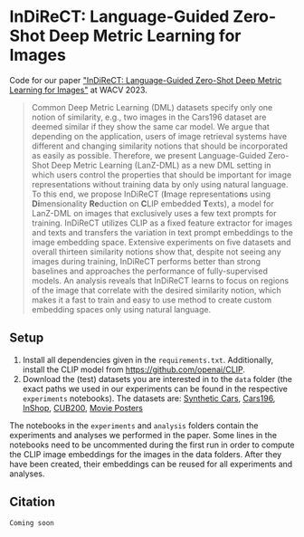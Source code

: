 # InDiReCT: Language-Guided Zero-Shot Deep Metric Learning for Images

Code for our paper ["InDiReCT: Language-Guided Zero-Shot Deep Metric Learning for Images"](https://arxiv.org/abs/2211.12760) at WACV 2023.

> Common Deep Metric Learning (DML) datasets specify only one notion of similarity, e.g., two images in the Cars196 dataset are deemed similar if they show the same car model. We argue that depending on the application, users of image retrieval systems have different and changing similarity notions that should be incorporated as easily as possible. Therefore, we present Language-Guided Zero-Shot Deep Metric Learning (LanZ-DML) as a new DML setting in which users control the properties that should be important for image representations without training data by only using natural language. To this end, we propose InDiReCT (**I**mage representatio**n**s using **Di**mensionality **Re**duction on **C**LIP embedded **T**exts), a model for LanZ-DML on images that exclusively uses a few text prompts for training. InDiReCT utilizes CLIP as a fixed feature extractor for images and texts and transfers the variation in text prompt embeddings to the image embedding space. Extensive experiments on five datasets and overall thirteen similarity notions show that, despite not seeing any images during training, InDiReCT performs better than strong baselines and approaches the performance of fully-supervised models. An analysis reveals that InDiReCT learns to focus on regions of the image that correlate with the desired similarity notion, which makes it a fast to train and easy to use method to create custom embedding spaces only using natural language.

## Setup

1. Install all dependencies given in the `requirements.txt`. Additionally, install the CLIP model from https://github.com/openai/CLIP.
2. Download the (test) datasets you are interested in to the `data` folder (the exact paths we used in our experiments can be found in the respective `experiments` notebooks). The datasets are: [Synthetic Cars](https://github.com/konstantinkobs/DML-analysis/tree/master/3D_cars), [Cars196](https://ai.stanford.edu/~jkrause/cars/car_dataset.html), [InShop](https://mmlab.ie.cuhk.edu.hk/projects/DeepFashion/InShopRetrieval.html), [CUB200](http://www.vision.caltech.edu/datasets/cub_200_2011/), [Movie Posters](https://www.cs.ccu.edu.tw/~wtchu/projects/MoviePoster/)

The notebooks in the `experiments` and `analysis` folders contain the experiments and analyses we performed in the paper.
Some lines in the notebooks need to be uncommented during the first run in order to compute the CLIP image embeddings for the images in the data folders.
After they have been created, their embeddings can be reused for all experiments and analyses.

## Citation
```
Coming soon
```
